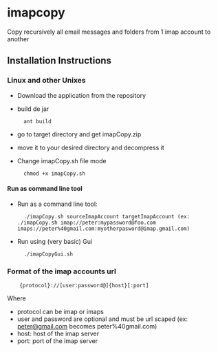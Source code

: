 imapcopy
========

Copy recursively all email messages and folders from 1 imap account to another

Installation Instructions
-------------------------

### Linux and other Unixes
* Download the application from the repository
* build de jar

        ant build

* go to target directory and get imapCopy.zip 
* move it to your desired directory and decompress it
* Change imapCopy.sh file mode

        chmod +x imapCopy.sh

#### Run as command line tool
* Run as a command line tool:

        ./imapCopy.sh sourceImapAccount targetImapAccount (ex: ./imapCopy.sh imap://peter:mypassword@foo.com imaps://peter%40gmail.com:myotherpasword@imap.gmail.com)
      
* Run using (very basic) Gui

        ./imapCopyGui.sh
        
        
### Format of the imap accounts url

        {protocol}://[user:password@]{host}[:port]
        
Where 
* protocol can be imap or imaps
* user and password are optional and must be url scaped (ex: peter@gmail.com becomes peter%40gmail.com)
* host: host of the imap server
* port: port of the imap server
